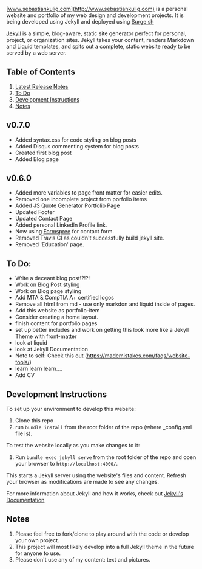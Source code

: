 [www.sebastiankulig.com](http://www.sebastiankulig.com) is a personal website and portfolio of my web design and development projects. It is being developed using Jekyll and deployed using [Surge.sh](www.surge.sh)

[Jekyll](https://jekyllrb.com/) is a simple, blog-aware, static site generator perfect for personal, project, or organization sites. Jekyll takes your content, renders Markdown and Liquid templates, and spits out a complete, static website ready to be served by a web server. 

## Table of Contents

1. [Latest Release Notes](#v070)
2. [To Do](#to-do)
3. [Development Instructions](#development-instructions)
4. [Notes](#notes)

## v0.7.0
* Added syntax.css for code styling on blog posts
* Added Disqus commenting system for blog posts
* Created first blog post
* Added Blog page

## v0.6.0
* Added more variables to page front matter for easier edits.
* Removed one incomplete project from porfolio items
* Added JS Quote Generator Portfolio Page
* Updated Footer
* Updated Contact Page
* Added personal LinkedIn Profile link.
* Now using [Formspree](www.formspree.io) for contact form.
* Removed Travis CI as couldn't successfully build jekyll site.
* Removed 'Education' page.

## To Do:
* Write a deceant blog post!?!?!
* Work on Blog Post styling
* Work on Blog page styling
* Add MTA & CompTIA A+ certified logos
* Remove all html from md - use only markdon and liquid inside of pages.
* Add this website as portfolio-item
* Consider creating a home layout.
* finish content for portfolio pages
* set up better includes and work on getting this look more like a Jekyll Theme with front-matter
* look at liquid
* look at Jekyll Documentation
* Note to self: Check this out (https://mademistakes.com/faqs/website-tools/)
* learn learn learn....
* Add CV

## Development Instructions

To set up your environment to develop this website:
1. Clone this repo
2. run `bundle install` from the root folder of the repo (where _config.yml file is).

To test the website locally as you make changes to it:
1. Run `bundle exec jekyll serve` from the root folder of the repo and open your browser to `http://localhost:4000/`. 

This starts a Jekyll server using the website's files and content. Refresh your browser as modifications are made to see any changes.

For more information about Jekyll and how it works, check out [Jekyll's Documentation](https://jekyllrb.com/)

## Notes
1. Please feel free to fork/clone to play around with the code or develop your own project.
2. This project will most likely develop into a full Jekyll theme in the future for anyone to use.
3. Please don't use any of my content: text and pictures.
